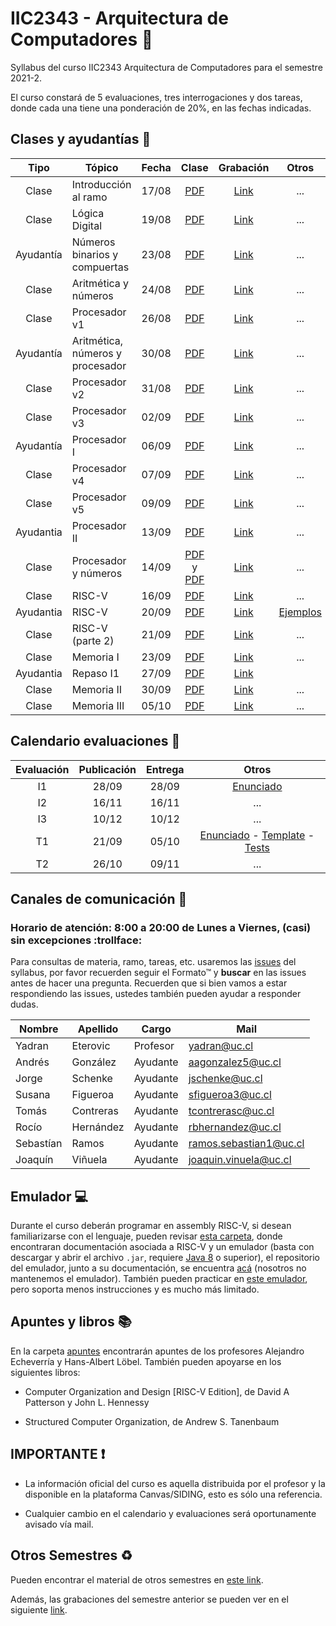 # IIC2343 - Arquitectura de Computadores :abacus:

Syllabus del curso IIC2343 Arquitectura de Computadores para el semestre 2021-2. 

El curso constará de 5 evaluaciones, tres interrogaciones y dos tareas, donde cada una tiene una ponderación de 20%, en las fechas indicadas.

## Clases y ayudantías 🏫

| Tipo  | Tópico                             | Fecha        | Clase  | Grabación | Otros |
| :-:   | -                                  | :-:          | :-:    | :-:       | :-:   |
| Clase   | Introducción al ramo             | 17/08        |  [PDF](../../tree/master/Clases/00-presentation.pdf)  | [Link](https://drive.google.com/file/d/1l5in7s6GEZ05tGA8-FGFCv2w2lyNYfEg/view)  | ...   |
| Clase   | Lógica Digital         | 19/08        | [PDF](../../tree/master/Clases/01-Logica_Digital.pdf)  | [Link](https://drive.google.com/file/d/1KCKW-J6-cmE2OoRG2_cT68LZWzryywY-/view?usp=sharing)  | ...   |
| Ayudantía | Números binarios y compuertas | 23/08 | [PDF](https://github.com/IIC2343/Syllabus-2021-2-S1/blob/main/Ayudantias/Ayudant%C3%ADa%231.pdf)    | [Link](https://drive.google.com/drive/folders/1YNourSBCk6hASioBES9AyUBm9Hq-OS_Q?usp=sharing)       | ... |
| Clase   | Aritmética y números         | 24/08        | [PDF](../../tree/master/Clases/02-aritmértica&números.pdf)  | [Link](https://drive.google.com/file/d/1QN8SBEfHUTDWXJYApfndx1_1Z6VKSfLZ/view?usp=sharing) | ...   |
| Clase   | Procesador v1         | 26/08        | [PDF](../../tree/master/Clases/03-procesador-v1.pdf)  | [Link](https://drive.google.com/file/d/1EPzXh9Flr7SN89CIZBQFoCFlx43leImI/view?usp=sharing) | ...   |
| Ayudantía | Aritmética, números y procesador | 30/08 | [PDF](../../tree/master/Ayudantias/Ayudantia%232.pdf)    |  [Link](https://drive.google.com/file/d/1app7-Aoqb36ogvCb2ac91E1lZnDQdId9/view?usp=sharing)    | ... |
| Clase   | Procesador v2         | 31/08        | [PDF](../../tree/master/Clases/03-procesador-v1.pdf)  | [Link](https://drive.google.com/file/d/1z6FdWGemL_wrdX9CKRfll08r7WNunfIf/view?usp=sharing) | ...   |
| Clase   | Procesador v3         | 02/09        | [PDF](../../tree/master/Clases/03-procesador-v1.pdf)  | [Link](https://drive.google.com/file/d/15qlzjhOU-ibD0j2OuRZmqyfRiGgafgk-/view?usp=sharing) | ...   |
| Ayudantía | Procesador I | 06/09 | [PDF](https://github.com/IIC2343/Syllabus-2021-2-S1/blob/main/Ayudantias/Ayudant%C3%ADa%203%20(3).pdf) | [Link](https://drive.google.com/file/d/1zFhwi3sY607cIBe1Zqlyoc9N1VcaWxI0/view?usp=sharing) | ...   |
| Clase   | Procesador v4         | 07/09        | [PDF](../../tree/master/Clases/03-procesador-v1.pdf)  | [Link](https://drive.google.com/file/d/1MGq8cx0xFwTstrib8iieAjdofGmdeb04/view?usp=sharing) | ...   |
| Clase   | Procesador v5         | 09/09        | [PDF](../../tree/master/Clases/03-procesador-v1.pdf)  | [Link](https://drive.google.com/file/d/1OZwa9JdChx59N00kLl7oMyVrP5_YAtMB/view?usp=sharing) | ...   |
| Ayudantia | Procesador II | 13/09 | [PDF](https://github.com/IIC2343/Syllabus-2021-2-S1/blob/main/Ayudantias/Ayudantia%234.pdf) | [Link](https://drive.google.com/file/d/19rLbUdX4_n5nAavZJyjVYaMmGSXYuH_i/view?usp=sharing) | ... |
| Clase   | Procesador y números  | 14/09        | [PDF](../../tree/master/Clases/03-procesador-v1.pdf) y [PDF](../../tree/master/Clases/02-aritmértica&números.pdf)  | [Link](https://drive.google.com/file/d/1AOPGMDPlEJK7SB0hXq_QhQRFWoqtRuCc/view?usp=sharing) | ...   |
| Clase   | RISC-V  | 16/09        | [PDF](../../tree/master/Clases/04-InstruccionesRISC-V.pdf) | [Link](https://drive.google.com/file/d/1Xi0-MVcPhhdbe5VzQnrvjF5ghVcXewOE/view?usp=sharing) | ...   |
| Ayudantia | RISC-V | 20/09 | [PDF](https://github.com/IIC2343/Syllabus-2021-2-S1/blob/main/Ayudantias/Ayudantia%235.pdf) | [Link](https://drive.google.com/file/d/1WkjmRRtAXYHGT0x4qmeHztKBu43kcfWz/view?usp=sharing) | [Ejemplos](https://github.com/IIC2343/Syllabus-2021-2-S1/tree/main/Extras/AyRiscv)
| Clase   | RISC-V (parte 2) | 21/09        | [PDF](../../tree/master/Clases/05-InstruccionesRISC-V-p2.pdf) | [Link](https://drive.google.com/file/d/1Q_RE6obfmsc-5-4TXYqIO9ROBqMKQWYU/view?usp=sharing)  | ...   |
| Clase   | Memoria I | 23/09        | [PDF](../../tree/master/Clases/Memoria-I.pdf) | [Link](https://drive.google.com/file/d/1hr94T_xEZv8nLl_iUWOV6D2h0VIAgLep/view?usp=sharing) | ...   |
| Ayudantia | Repaso I1 | 27/09 | [PDF](https://github.com/IIC2343/Syllabus-2021-2-S1/blob/main/Ayudantias/Ayudantia_i1.pdf) | [Link](https://drive.google.com/file/d/1wS77UpHxcoUoFVCHXdG_hnFMy1ZWddyN/view?usp=sharing) | 
| Clase   | Memoria II | 30/09        | [PDF](../../tree/master/Clases/06-Memoria-II.pdf) | [Link](https://drive.google.com/file/d/18axv6mcmUa-DL8mvFucfwQQLp1qwsuTl/view?usp=sharing) | ...   |
| Clase   | Memoria III | 05/10        | [PDF](../../tree/master/Clases/06-Memoria-II.pdf) | [Link](https://drive.google.com/file/d/16A5nUBEcmDilrLvTnSdMp6seq3N5NyIl/view?usp=sharing) | ...   |


## Calendario evaluaciones 📄

| Evaluación | Publicación | Entrega | Otros |
| :-:        | :-:         | :-:     | :-:   |
| I1 | 28/09 | 28/09 | [Enunciado](../../tree/master/Interrogaciones/I1-v2.pdf) |
| I2 | 16/11 | 16/11 | ...|
| I3 | 10/12 | 10/12 | ...|
| T1 | 21/09 | 05/10 | [Enunciado](../../tree/master/Tareas/T1/Enunciado_T1_v2.pdf) - [Template](../../tree/master/Tareas/T1/template_T1.txt) - [Tests](../../tree/master/Tareas/T1/tests_bogo_nn.txt)|
| T2 | 26/10 | 09/11 | ...|

## Canales de comunicación 📩
    
### Horario de atención: 8:00 a 20:00 de Lunes a Viernes, (casi) sin excepciones :trollface:

Para consultas de materia, ramo, tareas, etc. usaremos las [issues](https://github.com/IIC2343/Syllabus-2021-2-S1/issues) del syllabus, por favor recuerden seguir el Formato™ y **buscar** en las issues antes de hacer una pregunta. Recuerden que si bien vamos a estar respondiendo las issues, ustedes también pueden ayudar a responder dudas.

| Nombre | Apellido | Cargo | Mail |
| --- | --- | --- | --- |
| Yadran | Eterovic | Profesor | yadran@uc.cl |
| Andrés | González | Ayudante | aagonzalez5@uc.cl |
| Jorge | Schenke | Ayudante | jschenke@uc.cl |
| Susana | Figueroa | Ayudante | sfigueroa3@uc.cl |
| Tomás | Contreras | Ayudante | tcontrerasc@uc.cl |
| Rocío | Hernández | Ayudante | rbhernandez@uc.cl |
| Sebastían | Ramos | Ayudante | ramos.sebastian1@uc.cl |
| Joaquín | Viñuela | Ayudante | joaquin.vinuela@uc.cl |

## Emulador 💻

Durante el curso deberán programar en assembly RISC-V, si desean familiarizarse con el lenguaje, pueden revisar [esta carpeta](../../tree/master/Emulador), donde encontraran documentación asociada a RISC-V y un emulador (basta con descargar y abrir el archivo `.jar`, requiere [Java 8](https://www.java.com/en/download/) o superior), el repositorio del emulador, junto a su documentación, se encuentra [acá](https://github.com/TheThirdOne/rars) (nosotros no mantenemos el emulador). También pueden practicar en [este emulador](https://www.cs.cornell.edu/courses/cs3410/2019sp/riscv/interpreter/), pero soporta menos instrucciones y es mucho más limitado.

## Apuntes y libros 📚

En la carpeta [apuntes](../../tree/master/Apuntes) encontrarán apuntes de los profesores Alejandro Echeverría y Hans-Albert Löbel. También pueden apoyarse en los siguientes libros:

- Computer Organization and Design [RISC-V Edition], de David A Patterson y John L. Hennessy

- Structured Computer Organization, de Andrew S. Tanenbaum

## IMPORTANTE ❗

- La información oficial del curso es aquella distribuida por el profesor y la disponible en la plataforma Canvas/SIDING, esto es sólo una referencia.

- Cualquier cambio en el calendario y evaluaciones será oportunamente avisado vía mail.


## Otros Semestres ♻

Pueden encontrar el material de otros semestres en [este link](https://github.com/IIC2343/Syllabus-anteriores).

Además, las grabaciones del semestre anterior se pueden ver en el siguiente [link](https://github.com/IIC2343/Syllabus-2021-2-S1/blob/main/grabaciones_2021_1.md).
